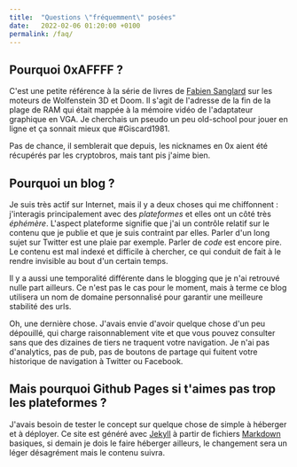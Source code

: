 ```yaml
---
title:  "Questions \"fréquemment\" posées"
date:   2022-02-06 01:20:00 +0100
permalink: /faq/
---
```


## Pourquoi 0xAFFFF ?

  C'est une petite référence à la série de livres de [Fabien Sanglard] sur les moteurs de Wolfenstein 3D et Doom. Il s'agit de l'adresse de la fin de la plage de RAM qui était mappée à la mémoire vidéo de l'adaptateur graphique en VGA. Je cherchais un pseudo un peu old-school pour jouer en ligne et ça sonnait mieux que #Giscard1981.

  Pas de chance, il semblerait que depuis, les nicknames en 0x aient été récupérés par les cryptobros, mais tant pis j'aime bien.

## Pourquoi un blog ?

  Je suis très actif sur Internet, mais il y a deux choses qui me chiffonnent : j'interagis principalement avec des *plateformes* et elles ont un côté très *éphémère*. L'aspect plateforme signifie que j'ai un contrôle relatif sur le contenu que je publie et que je suis contraint par elles. Parler d'un long sujet sur Twitter est une plaie par exemple. Parler de *code* est encore pire. Le contenu est mal indexé et difficile à chercher, ce qui conduit de fait à le rendre invisible au bout d'un certain temps.

  Il y a aussi une temporalité différente dans le blogging que je n'ai retrouvé nulle part ailleurs. Ce n'est pas le cas pour le moment, mais à terme ce blog utilisera un nom de domaine personnalisé pour garantir une meilleure stabilité des urls.

  Oh, une dernière chose. J'avais envie d'avoir quelque chose d'un peu dépouillé, qui charge raisonnablement vite et que vous pouvez consulter sans que des dizaines de tiers ne traquent votre navigation. Je n'ai pas d'analytics, pas de pub, pas de boutons de partage qui fuitent votre historique de navigation à Twitter ou Facebook.

## Mais pourquoi Github Pages si t'aimes pas trop les plateformes ?

  J'avais besoin de tester le concept sur quelque chose de simple à héberger et à déployer. Ce site est généré avec [Jekyll] à partir de fichiers [Markdown] basiques, si demain je dois le faire héberger ailleurs, le changement sera un léger désagrément mais le contenu suivra.

[Fabien Sanglard]: https://fabiensanglard.net/
[Jekyll]: https://jekyllrb.com/
[Markdown]: https://daringfireball.net/projects/markdown/
